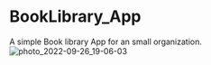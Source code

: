 # BookLibrary_App
A simple Book library App for an small organization. 
![photo_2022-09-26_19-06-03](https://user-images.githubusercontent.com/79126449/192287177-f2ef90fc-0340-478e-87f6-7310f149b8dc.jpg)
